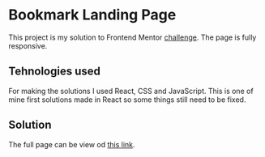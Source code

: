 # Bookmark Landing Page

This project is my solution to Frontend Mentor [challenge](https://www.frontendmentor.io/challenges/bookmark-landing-page-5d0b588a9edda32581d29158). The page is fully responsive.

## Tehnologies used

For making the solutions I used React, CSS and JavaScript. This is one of mine first solutions made in React so some things still need to be fixed.

## Solution

The full page can be view od [this link](https://Mateok51.github.io/BookMark_Landing_Page).
